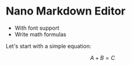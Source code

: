 # Nano Markdown Editor

- With font support
- Write math formulas

Let's start with a simple equation: 

$$
A+B = C
$$